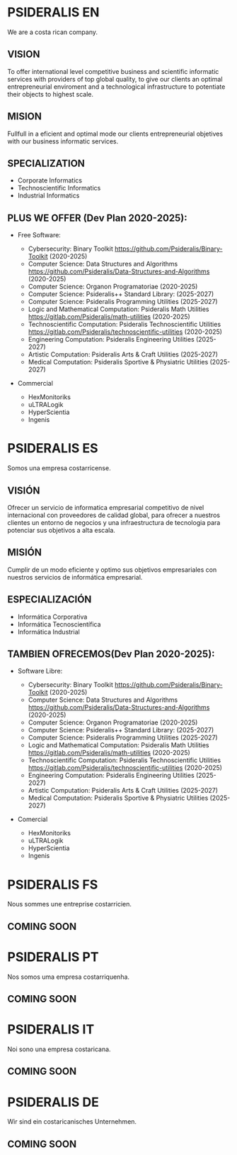 
# PSIDERALIS EN

We are a costa rican company.

## VISION

To offer international level competitive business and scientific informatic services with providers of top global quality, to give our clients an optimal entrepreneurial enviroment and a technological infrastructure to potentiate their objects to highest scale.

## MISION

Fullfull in a eficient and optimal mode our clients entrepreneurial objetives with our business informatic services.

## SPECIALIZATION
  - Corporate Informatics
  - Technoscientific Informatics
  - Industrial Informatics
   
## PLUS WE OFFER (Dev Plan 2020-2025):
  - Free Software:
 
    - Cybersecurity: Binary Toolkit https://github.com/Psideralis/Binary-Toolkit (2020-2025)
    - Computer Science: Data Structures and Algorithms https://github.com/Psideralis/Data-Structures-and-Algorithms (2020-2025)
    - Computer Science: Organon Programatoriae (2020-2025)
    - Computer Science: Psideralis++ Standard Library: (2025-2027)
    - Computer Science: Psideralis Programming Utilities (2025-2027)
    - Logic and Mathematical Computation: Psideralis Math Utilities https://gitlab.com/Psideralis/math-utilities (2020-2025)
    - Technoscientific Computation: Psideralis Technoscientific Utilities https://gitlab.com/Psideralis/technoscientific-utilities (2020-2025)
    - Engineering Computation: Psideralis Engineering Utilities (2025-2027)
    - Artistic Computation: Psideralis Arts & Craft Utilities (2025-2027)
    - Medical Computation: Psideralis Sportive & Physiatric Utilities (2025-2027)

    
  - Commercial
    - HexMonitoriks
    - uLTRALogik
    - HyperScientia
    - Ingenis
   
# PSIDERALIS ES

Somos una empresa costarricense.

## VISIÓN

Ofrecer un servicio de informatica empresarial competitivo de nivel internacional con proveedores de calidad global, para ofrecer a nuestros clientes un entorno de negocios y una infraestructura de tecnologia para potenciar sus objetivos a alta escala.

## MISIÓN

Cumplir de un modo eficiente y optimo sus objetivos empresariales con nuestros servicios de informática empresarial.

## ESPECIALIZACIÓN
  - Informática Corporativa
  - Informática Tecnoscientífica
  - Informática Industrial
   
## TAMBIEN OFRECEMOS(Dev Plan 2020-2025):
  - Software Libre:
    - Cybersecurity: Binary Toolkit https://github.com/Psideralis/Binary-Toolkit (2020-2025)
    - Computer Science: Data Structures and Algorithms https://github.com/Psideralis/Data-Structures-and-Algorithms (2020-2025)
    - Computer Science: Organon Programatoriae (2020-2025)
    - Computer Science: Psideralis++ Standard Library: (2025-2027)
    - Computer Science: Psideralis Programming Utilities (2025-2027)
    - Logic and Mathematical Computation: Psideralis Math Utilities https://gitlab.com/Psideralis/math-utilities (2020-2025)
    - Technoscientific Computation: Psideralis Technoscientific Utilities https://gitlab.com/Psideralis/technoscientific-utilities (2020-2025)
    - Engineering Computation: Psideralis Engineering Utilities (2025-2027)
    - Artistic Computation: Psideralis Arts & Craft Utilities (2025-2027)
    - Medical Computation: Psideralis Sportive & Physiatric Utilities (2025-2027)
    
  - Comercial
    - HexMonitoriks
    - uLTRALogik
    - HyperScientia
    - Ingenis  
    
# PSIDERALIS FS

Nous sommes une entreprise costarricien.

## COMING SOON

# PSIDERALIS PT

Nos somos uma empresa costarriquenha.

## COMING SOON


# PSIDERALIS IT

Noi sono una empresa costaricana.

## COMING SOON


# PSIDERALIS DE

Wir sind ein costaricanisches Unternehmen.

## COMING SOON
